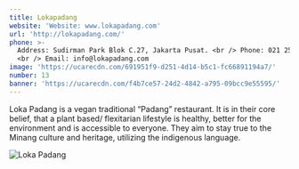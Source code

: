 ```yaml
---
title: Lokapadang
website: 'Website: www.lokapadang.com'
url: 'http://lokapadang.com/'
phone: >-
  Address: Sudirman Park Blok C.27, Jakarta Pusat. <br /> Phone: 021 25981463
  <br /> Email: info@lokapadang.com
image: 'https://ucarecdn.com/691951f9-d251-4d14-b5c1-fc66891194a7/'
number: 13
banner: 'https://ucarecdn.com/f4b7ce57-24d2-4842-a795-09bcc9e55595/'
---
```

Loka Padang is a vegan traditional “Padang” restaurant. It is in their core belief, that a plant based/ flexitarian lifestyle is healthy, better for the environment and is accessible to everyone. They aim to stay true to the Minang culture and heritage, utilizing the indigenous language.

![Loka Padang](https://ucarecdn.com/03ecd298-04e1-4ce4-a57a-ca17adca5a71/ "Loka Padang")
